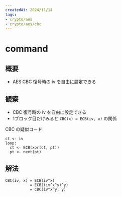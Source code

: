 ```yaml
---
createdAt: 2024/11/14
tags:
- crypto/aes
- crypto/aes/cbc
---
```


# command

## 概要

* AES CBC 復号時の iv を自由に設定できる

## 観察

* CBC 復号時の iv を自由に設定できる
* 1ブロック目だけみると `CBC(x) = ECB(iv, x)` の関係

CBC の疑似コード

```pseudo
ct <- iv
loop:
  ct <- ECB(xor(ct, pt))
  pt <- next(pt)
```

## 解法

```plaintext
CBC(iv, x) = ECB(iv^x)
           = ECB((iv^x^y)^y)
           = CBC(iv^x^y, y)
```
